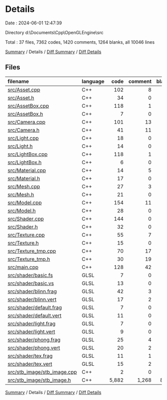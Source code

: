 # Details

Date : 2024-06-01 12:47:39

Directory d:\\Documents\\Cpp\\OpenGLEngine\\src

Total : 37 files,  7362 codes, 1420 comments, 1264 blanks, all 10046 lines

[Summary](results.md) / Details / [Diff Summary](diff.md) / [Diff Details](diff-details.md)

## Files
| filename | language | code | comment | blank | total |
| :--- | :--- | ---: | ---: | ---: | ---: |
| [src/Asset.cpp](/src/Asset.cpp) | C++ | 102 | 8 | 21 | 131 |
| [src/Asset.h](/src/Asset.h) | C++ | 34 | 0 | 11 | 45 |
| [src/AssetBox.cpp](/src/AssetBox.cpp) | C++ | 118 | 1 | 18 | 137 |
| [src/AssetBox.h](/src/AssetBox.h) | C++ | 7 | 0 | 2 | 9 |
| [src/Camera.cpp](/src/Camera.cpp) | C++ | 101 | 13 | 27 | 141 |
| [src/Camera.h](/src/Camera.h) | C++ | 41 | 11 | 16 | 68 |
| [src/Light.cpp](/src/Light.cpp) | C++ | 18 | 0 | 6 | 24 |
| [src/Light.h](/src/Light.h) | C++ | 14 | 0 | 6 | 20 |
| [src/LightBox.cpp](/src/LightBox.cpp) | C++ | 118 | 1 | 18 | 137 |
| [src/LightBox.h](/src/LightBox.h) | C++ | 6 | 0 | 2 | 8 |
| [src/Material.cpp](/src/Material.cpp) | C++ | 14 | 5 | 7 | 26 |
| [src/Material.h](/src/Material.h) | C++ | 17 | 0 | 8 | 25 |
| [src/Mesh.cpp](/src/Mesh.cpp) | C++ | 27 | 3 | 10 | 40 |
| [src/Mesh.h](/src/Mesh.h) | C++ | 21 | 0 | 7 | 28 |
| [src/Model.cpp](/src/Model.cpp) | C++ | 154 | 11 | 41 | 206 |
| [src/Model.h](/src/Model.h) | C++ | 28 | 0 | 10 | 38 |
| [src/Shader.cpp](/src/Shader.cpp) | C++ | 144 | 0 | 22 | 166 |
| [src/Shader.h](/src/Shader.h) | C++ | 32 | 0 | 7 | 39 |
| [src/Texture.cpp](/src/Texture.cpp) | C++ | 55 | 7 | 14 | 76 |
| [src/Texture.h](/src/Texture.h) | C++ | 15 | 0 | 8 | 23 |
| [src/Texture_tmp.cpp](/src/Texture_tmp.cpp) | C++ | 70 | 17 | 25 | 112 |
| [src/Texture_tmp.h](/src/Texture_tmp.h) | C++ | 30 | 19 | 13 | 62 |
| [src/main.cpp](/src/main.cpp) | C++ | 128 | 42 | 50 | 220 |
| [src/shader/basic.fs](/src/shader/basic.fs) | GLSL | 7 | 0 | 2 | 9 |
| [src/shader/basic.vs](/src/shader/basic.vs) | GLSL | 13 | 0 | 4 | 17 |
| [src/shader/blinn.frag](/src/shader/blinn.frag) | GLSL | 42 | 3 | 12 | 57 |
| [src/shader/blinn.vert](/src/shader/blinn.vert) | GLSL | 17 | 2 | 5 | 24 |
| [src/shader/default.frag](/src/shader/default.frag) | GLSL | 7 | 0 | 1 | 8 |
| [src/shader/default.vert](/src/shader/default.vert) | GLSL | 11 | 0 | 3 | 14 |
| [src/shader/light.frag](/src/shader/light.frag) | GLSL | 7 | 0 | 3 | 10 |
| [src/shader/light.vert](/src/shader/light.vert) | GLSL | 9 | 0 | 2 | 11 |
| [src/shader/phong.frag](/src/shader/phong.frag) | GLSL | 25 | 4 | 9 | 38 |
| [src/shader/phong.vert](/src/shader/phong.vert) | GLSL | 20 | 2 | 5 | 27 |
| [src/shader/tex.frag](/src/shader/tex.frag) | GLSL | 11 | 1 | 6 | 18 |
| [src/shader/tex.vert](/src/shader/tex.vert) | GLSL | 15 | 2 | 5 | 22 |
| [src/stb_image/stb_image.cpp](/src/stb_image/stb_image.cpp) | C++ | 2 | 0 | 0 | 2 |
| [src/stb_image/stb_image.h](/src/stb_image/stb_image.h) | C++ | 5,882 | 1,268 | 858 | 8,008 |

[Summary](results.md) / Details / [Diff Summary](diff.md) / [Diff Details](diff-details.md)